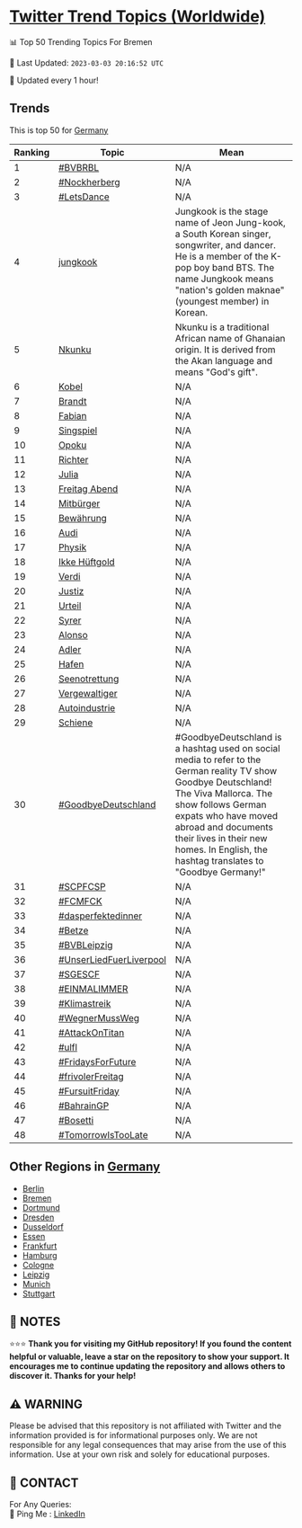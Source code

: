 [Twitter Trend Topics (Worldwide)](https://github.com/ErcinDedeoglu/Twitter-Trend-Topics)
==========


📊 Top 50 Trending Topics For Bremen

📆 Last Updated: `2023-03-03 20:16:52 UTC`

🔧 Updated every 1 hour!


## Trends

This is top 50 for [Germany](</Germany>)

| Ranking | Topic | Mean |
| ------- | ------------ | ------------ |
| 1 | [#BVBRBL](http://twitter.com/search?q=%23BVBRBL) | N/A |
| 2 | [#Nockherberg](http://twitter.com/search?q=%23Nockherberg) | N/A |
| 3 | [#LetsDance](http://twitter.com/search?q=%23LetsDance) | N/A |
| 4 | [jungkook](http://twitter.com/search?q=jungkook) | Jungkook is the stage name of Jeon Jung-kook, a South Korean singer, songwriter, and dancer. He is a member of the K-pop boy band BTS. The name Jungkook means "nation's golden maknae" (youngest member) in Korean. |
| 5 | [Nkunku](http://twitter.com/search?q=Nkunku) | Nkunku is a traditional African name of Ghanaian origin. It is derived from the Akan language and means "God's gift". |
| 6 | [Kobel](http://twitter.com/search?q=Kobel) | N/A |
| 7 | [Brandt](http://twitter.com/search?q=Brandt) | N/A |
| 8 | [Fabian](http://twitter.com/search?q=Fabian) | N/A |
| 9 | [Singspiel](http://twitter.com/search?q=Singspiel) | N/A |
| 10 | [Opoku](http://twitter.com/search?q=Opoku) | N/A |
| 11 | [Richter](http://twitter.com/search?q=Richter) | N/A |
| 12 | [Julia](http://twitter.com/search?q=Julia) | N/A |
| 13 | [Freitag Abend](http://twitter.com/search?q=Freitag+Abend) | N/A |
| 14 | [Mitbürger](http://twitter.com/search?q=Mitb%c3%bcrger) | N/A |
| 15 | [Bewährung](http://twitter.com/search?q=Bew%c3%a4hrung) | N/A |
| 16 | [Audi](http://twitter.com/search?q=Audi) | N/A |
| 17 | [Physik](http://twitter.com/search?q=Physik) | N/A |
| 18 | [Ikke Hüftgold](http://twitter.com/search?q=Ikke+H%c3%bcftgold) | N/A |
| 19 | [Verdi](http://twitter.com/search?q=Verdi) | N/A |
| 20 | [Justiz](http://twitter.com/search?q=Justiz) | N/A |
| 21 | [Urteil](http://twitter.com/search?q=Urteil) | N/A |
| 22 | [Syrer](http://twitter.com/search?q=Syrer) | N/A |
| 23 | [Alonso](http://twitter.com/search?q=Alonso) | N/A |
| 24 | [Adler](http://twitter.com/search?q=Adler) | N/A |
| 25 | [Hafen](http://twitter.com/search?q=Hafen) | N/A |
| 26 | [Seenotrettung](http://twitter.com/search?q=Seenotrettung) | N/A |
| 27 | [Vergewaltiger](http://twitter.com/search?q=Vergewaltiger) | N/A |
| 28 | [Autoindustrie](http://twitter.com/search?q=Autoindustrie) | N/A |
| 29 | [Schiene](http://twitter.com/search?q=Schiene) | N/A |
| 30 | [#GoodbyeDeutschland](http://twitter.com/search?q=%23GoodbyeDeutschland) | #GoodbyeDeutschland is a hashtag used on social media to refer to the German reality TV show Goodbye Deutschland! The Viva Mallorca. The show follows German expats who have moved abroad and documents their lives in their new homes. In English, the hashtag translates to "Goodbye Germany!" |
| 31 | [#SCPFCSP](http://twitter.com/search?q=%23SCPFCSP) | N/A |
| 32 | [#FCMFCK](http://twitter.com/search?q=%23FCMFCK) | N/A |
| 33 | [#dasperfektedinner](http://twitter.com/search?q=%23dasperfektedinner) | N/A |
| 34 | [#Betze](http://twitter.com/search?q=%23Betze) | N/A |
| 35 | [#BVBLeipzig](http://twitter.com/search?q=%23BVBLeipzig) | N/A |
| 36 | [#UnserLiedFuerLiverpool](http://twitter.com/search?q=%23UnserLiedFuerLiverpool) | N/A |
| 37 | [#SGESCF](http://twitter.com/search?q=%23SGESCF) | N/A |
| 38 | [#EINMALIMMER](http://twitter.com/search?q=%23EINMALIMMER) | N/A |
| 39 | [#Klimastreik](http://twitter.com/search?q=%23Klimastreik) | N/A |
| 40 | [#WegnerMussWeg](http://twitter.com/search?q=%23WegnerMussWeg) | N/A |
| 41 | [#AttackOnTitan](http://twitter.com/search?q=%23AttackOnTitan) | N/A |
| 42 | [#ulfl](http://twitter.com/search?q=%23ulfl) | N/A |
| 43 | [#FridaysForFuture](http://twitter.com/search?q=%23FridaysForFuture) | N/A |
| 44 | [#frivolerFreitag](http://twitter.com/search?q=%23frivolerFreitag) | N/A |
| 45 | [#FursuitFriday](http://twitter.com/search?q=%23FursuitFriday) | N/A |
| 46 | [#BahrainGP](http://twitter.com/search?q=%23BahrainGP) | N/A |
| 47 | [#Bosetti](http://twitter.com/search?q=%23Bosetti) | N/A |
| 48 | [#TomorrowIsTooLate](http://twitter.com/search?q=%23TomorrowIsTooLate) | N/A |



## Other Regions in [Germany](</Germany>)

* [Berlin](</Germany/Berlin.md>)
* [Bremen](</Germany/Bremen.md>)
* [Dortmund](</Germany/Dortmund.md>)
* [Dresden](</Germany/Dresden.md>)
* [Dusseldorf](</Germany/Dusseldorf.md>)
* [Essen](</Germany/Essen.md>)
* [Frankfurt](</Germany/Frankfurt.md>)
* [Hamburg](</Germany/Hamburg.md>)
* [Cologne](</Germany/Cologne.md>)
* [Leipzig](</Germany/Leipzig.md>)
* [Munich](</Germany/Munich.md>)
* [Stuttgart](</Germany/Stuttgart.md>)



## 📝 NOTES

⭐⭐⭐ **Thank you for visiting my GitHub repository! If you found the content helpful or valuable, leave a star on the repository to show your support. It encourages me to continue updating the repository and allows others to discover it. Thanks for your help!**


## ⚠️ WARNING

Please be advised that this repository is not affiliated with Twitter and the information provided is for informational purposes only. We are not responsible for any legal consequences that may arise from the use of this information. Use at your own risk and solely for educational purposes.


## 📨 CONTACT

 For Any Queries:  
            🏓 Ping Me : [LinkedIn](https://www.linkedin.com/in/ercindedeoglu/)
